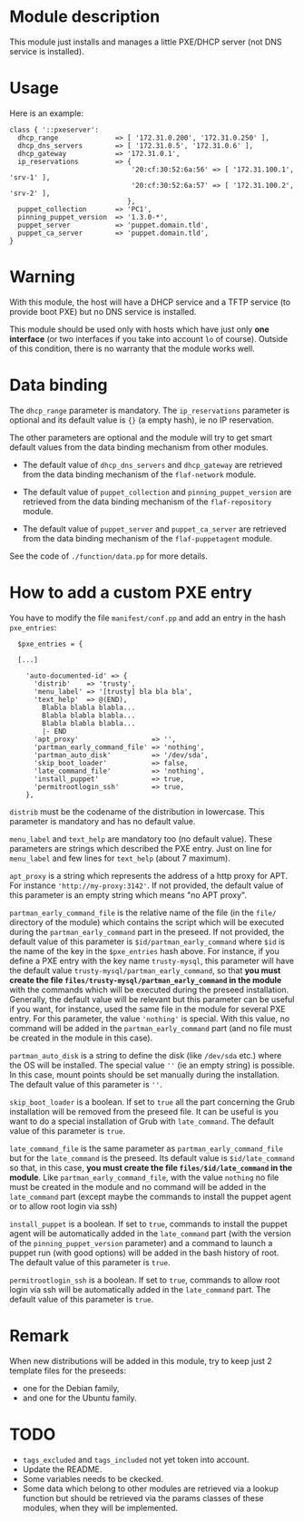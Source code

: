 # Module description

This module just installs and manages a little PXE/DHCP server
(not DNS service is installed).

# Usage

Here is an example:

```puppet
class { '::pxeserver':
  dhcp_range              => [ '172.31.0.200', '172.31.0.250' ],
  dhcp_dns_servers        => [ '172.31.0.5', '172.31.0.6' ],
  dhcp_gateway            => '172.31.0.1',
  ip_reservations         => {
                              '20:cf:30:52:6a:56' => [ '172.31.100.1', 'srv-1' ],
                              '20:cf:30:52:6a:57' => [ '172.31.100.2', 'srv-2' ],
                             },
  puppet_collection       => 'PC1',
  pinning_puppet_version  => '1.3.0-*',
  puppet_server           => 'puppet.domain.tld',
  puppet_ca_server        => 'puppet.domain.tld',
}
```

# Warning

With this module, the host will have a DHCP service and
a TFTP service (to provide boot PXE) but no DNS service
is installed.

This module should be used only with hosts which have
just only **one interface** (or two interfaces if you take
into account `lo` of course). Outside of this condition,
there is no warranty that the module works well.


# Data binding

The `dhcp_range` parameter is mandatory.
The `ip_reservations` parameter is optional and its default
value is `{}` (a empty hash), ie no IP reservation.

The other parameters are optional and the module will try to
get smart default values from the data binding mechanism
from other modules.

* The default value of `dhcp_dns_servers` and `dhcp_gateway`
are retrieved from the data binding mechanism of the
`flaf-network` module.

* The default value of `puppet_collection` and `pinning_puppet_version`
are retrieved from the data binding mechanism of the
`flaf-repository` module.

* The default value of `puppet_server` and `puppet_ca_server`
are retrieved from the data binding mechanism of the
`flaf-puppetagent` module.

See the code of `./function/data.pp` for more details.


# How to add a custom PXE entry

You have to modify the file `manifest/conf.pp` and add an entry
in the hash `pxe_entries`:

```puppet
  $pxe_entries = {

  [...]

    'auto-documented-id' => {
      'distrib'    => 'trusty',
      'menu_label' => '[trusty] bla bla bla',
      'text_help'  => @(END),
        Blabla blabla blabla...
        Blabla blabla blabla...
        Blabla blabla blabla...
        |- END
      'apt_proxy'                  => '',
      'partman_early_command_file' => 'nothing',
      'partman_auto_disk'          => '/dev/sda',
      'skip_boot_loader'           => false,
      'late_command_file'          => 'nothing',
      'install_puppet'             => true,
      'permitrootlogin_ssh'        => true,
    },
```

`distrib` must be the codename of the distribution in lowercase.
This parameter is mandatory and has no default value.

`menu_label` and `text_help` are mandatory too (no default
value). These parameters are strings which described the
PXE entry.  Just on line for `menu_label` and few lines for
`text_help` (about 7 maximum).

`apt_proxy` is a string which represents the address of a
http proxy for APT. For instance `'http://my-proxy:3142'`.
If not provided, the default value of this parameter is
an empty string which means "no APT proxy".

`partman_early_command_file` is the relative name of the
file (in the `file/` directory of the module) which contains
the script which will be executed during the
`partman_early_command` part in the preseed. If not
provided, the default value of this parameter is
`$id/partman_early_command` where `$id` is the name of the
key in the `$pxe_entries` hash above. For instance, if you
define a PXE entry with the key name `trusty-mysql`, this
parameter will have the default value
`trusty-mysql/partman_early_command`, so that **you must
create the file `files/trusty-mysql/partman_early_command`
in the module** with the commands which will be executed
during the preseed installation. Generally, the default
value will be relevant but this parameter can be useful if
you want, for instance, used the same file in the module for
several PXE entry. For this parameter, the value `'nothing'`
is special. With this value, no command will be added in
the `partman_early_command` part (and no file must be
created in the module in this case).

`partman_auto_disk` is a string to define the disk (like
`/dev/sda` etc.) where the OS will be installed. The special
value `''` (ie an empty string) is possible. In this case,
mount points should be set manually during the installation.
The default value of this parameter is `''`.

`skip_boot_loader` is a boolean. If set to `true` all
the part concerning the Grub installation will be removed
from the preseed file. It can be useful is you want to
do a special installation of Grub with `late_command`.
The default value of this parameter is `true`.

`late_command_file` is the same parameter as
`partman_early_command_file` but for the `late_command` is
the preseed. Its default value is `$id/late_command` so
that, in this case, **you must create the file
`files/$id/late_command` in the module**. Like
`partman_early_command_file`, with the value `nothing` no
file must be created in the module and no command will be
added in the `late_command` part (except maybe the commands
to install the puppet agent or to allow root login via ssh)

`install_puppet` is a boolean. If set to `true`, commands to
install the puppet agent will be automatically added in the
`late_command` part (with the version of the
`pinning_puppet_version` parameter) and a command to launch
a puppet run (with good options) will be added in the bash
history of root. The default value of this parameter is
`true`.

`permitrootlogin_ssh` is a boolean. If set to `true`,
commands to allow root login via ssh will be automatically
added in the `late_command` part. The default value of this
parameter is `true`.




# Remark

When new distributions will be added in this module, try to
keep just 2 template files for the preseeds:
- one for the Debian family,
- and one for the Ubuntu family.


# TODO

* `tags_excluded` and `tags_included` not yet token into account.
* Update the README.
* Some variables needs to be ckecked.
* Some data which belong to other modules are retrieved via a
  lookup function but should be retrieved via the params classes
  of these modules, when they will be implemented.



